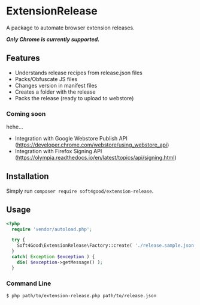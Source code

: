 ExtensionRelease
================

A package to automate browser extension releases.

***Only Chrome is currently supported.***

## Features

- Understands release recipes from release.json files
- Packs/Obfuscate JS files
- Changes version in manifest files
- Creates a folder with the release
- Packs the release (ready to upload to webstore) 

### Coming soon

hehe...

- Integration with Google Webstore Publish API (https://developer.chrome.com/webstore/using_webstore_api)
- Integration with Firefox Signing API (https://olympia.readthedocs.io/en/latest/topics/api/signing.html)

## Installation

Simply run `composer require soft4good/extension-release`.

## Usage

```php
<?php
  require 'vendor/autoload.php';

  try {
    Soft4Good\ExtensionRelease\Factory::create( './release.sample.json' );
  }
  catch( Exception $exception ) {
    die( $exception->getMessage() );
  }
```

### Command Line
```
$ php path/to/extension-release.php path/to/release.json
```